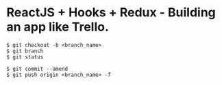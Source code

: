 # ReactJS + Hooks + Redux - Building an app like Trello.

```
$ git checkout -b <branch_name>
$ git branch
$ git status

$ git commit --amend
$ git push origin <branch_name> -f
```
